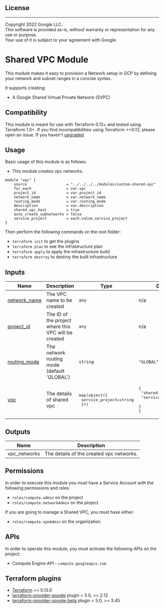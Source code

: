 ## License
---
Copyright 2022 Google LLC.  
This software is provided as-is, without warranty or representation for any use or purpose.  
Your use of it is subject to your agreement with Google.  

# Shared VPC Module

This module makes it easy to provision a Network setup in GCP by defining your network and subnet ranges in a concise syntax.

It supports creating:

- A Google Shared Virtual Private Network (SVPC)

## Compatibility
This module is meant for use with Terraform 0.13+ and tested using Terraform 1.0+. If you find incompatibilities using Terraform >=0.13, please open an issue.
 If you haven't
[upgraded](https://www.terraform.io/upgrade-guides/0-13.html)

## Usage

Basic usage of this module is as follows:

- This module creates vpc networks.

```
module "vpc" {
    source                  = "../../../../modules/custom-shared-vpc"
    for_each                = var.vpc
    project_id              = var.project_id
    network_name            = var.network_name
    routing_mode            = var.routing_mode
    description             = var.description
    shared_vpc_host         = true
    auto_create_subnetworks = false
    service_project         = each.value.service_project
}
```
Then perform the following commands on the root folder:

- `terraform init` to get the plugins
- `terraform plan` to see the infrastructure plan
- `terraform apply` to apply the infrastructure build
- `terraform destroy` to destroy the built infrastructure

## Inputs

| Name | Description | Type | Default | Required |
|------|-------------|------|---------|:--------:|
| <a name="input_network_name"></a> [network\_name](#input\_network\_name) | The VPC name to be created | `any` | n/a | yes |
| <a name="input_project_id"></a> [project\_id](#input\_project\_id) | The ID of the project where this VPC will be created | `any` | n/a | yes |
| <a name="input_routing_mode"></a> [routing\_mode](#input\_routing\_mode) | The network routing mode (default 'GLOBAL') | `string` | `"GLOBAL"` | no |
| <a name="input_vpc"></a> [vpc](#input\_vpc) | The details of shared vpc | <pre>map(object({<br>    service_project=string<br>  }))</pre> | <pre>{<br>  "shared-vpc": {<br>    "service_project": ""<br>  }<br>}</pre> | no |


## Outputs

| Name | Description |
|------|-------------|
| vpc\_networks | The details of the created vpc networks. |

## Permissions

In order to execute this module you must have a Service Account with the following permissions and roles:

- `roles/compute.admin` on the project
- `roles/compute.networkAdmin` on the project

If you are going to manage a Shared VPC, you must have either:

- `roles/compute.xpnAdmin` on the organization

## APIs

In order to operate this module, you must activate the following APIs on the project:

- Compute Engine API - `compute.googleapis.com`

## Terraform plugins

- [Terraform](https://www.terraform.io/downloads.html) >= 0.13.0
- [terraform-provider-google](https://github.com/terraform-providers/terraform-provider-google) plugin < 5.0, >= 2.12
- [terraform-provider-google-beta](https://github.com/terraform-providers/terraform-provider-google-beta) plugin < 5.0, >= 3.45